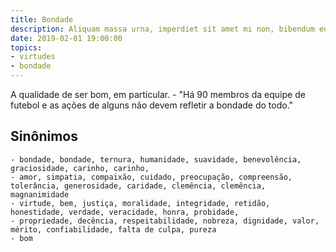 ```yaml
---
title: Bondade
description: Aliquam massa urna, imperdiet sit amet mi non, bibendum euismod est.
date: 2019-02-01 19:00:00
topics: 
- virtudes
- bondade
---
```


A qualidade de ser bom, em particular.
	- "Há 90 membros da equipe de futebol e as ações de alguns não devem refletir a bondade do todo."

## Sinônimos
	- bondade, bondade, ternura, humanidade, suavidade, benevolência, graciosidade, carinho, carinho, 
	- amor, simpatia, compaixão, cuidado, preocupação, compreensão, tolerância, generosidade, caridade, clemência, clemência, magnanimidade
	- virtude, bem, justiça, moralidade, integridade, retidão, honestidade, verdade, veracidade, honra, probidade, 
	- propriedade, decência, respeitabilidade, nobreza, dignidade, valor, mérito, confiabilidade, falta de culpa, pureza
	- bom


